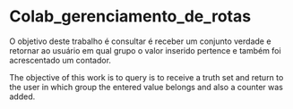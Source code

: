 # Colab_gerenciamento_de_rotas

O objetivo deste trabalho é consultar é receber um conjunto verdade
e retornar ao usuário em qual grupo o valor inserido pertence e também 
foi acrescentado um contador.

The objective of this work is to query is to receive a truth set and return
to the user in which group the entered value belongs and also a counter was added.
